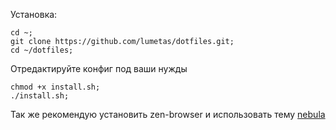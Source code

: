 Установка:
```
cd ~;
git clone https://github.com/lumetas/dotfiles.git;
cd ~/dotfiles;
```
Отредактируйте конфиг под ваши нужды

```
chmod +x install.sh;
./install.sh;
```

Так же рекомендую установить zen-browser и использовать тему [nebula](https://github.com/JustAdumbPrsn/Zen-Nebula)

